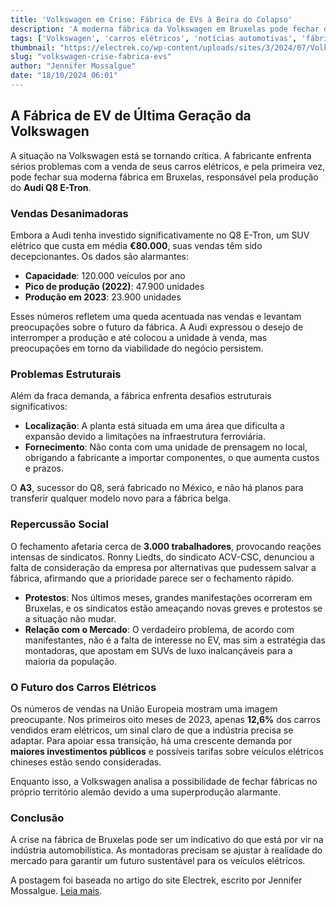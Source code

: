 ```yaml
---
title: 'Volkswagen em Crise: Fábrica de EVs à Beira do Colapso'
description: 'A moderna fábrica da Volkswagen em Bruxelas pode fechar devido a vendas fracas do Q8 E-Tron.'
tags: ['Volkswagen', 'carros elétricos', 'notícias automotivas', 'fábrica']
thumbnail: "https://electrek.co/wp-content/uploads/sites/3/2024/07/Volkswagen-Audi-plant.jpeg?quality=82&strip=all&w=1400"
slug: "volkswagen-crise-fabrica-evs"
author: "Jennifer Mossalgue"
date: "18/10/2024 06:01"
---
```


## A Fábrica de EV de Última Geração da Volkswagen

A situação na Volkswagen está se tornando crítica. A fabricante enfrenta sérios problemas com a venda de seus carros elétricos, e pela primeira vez, pode fechar sua moderna fábrica em Bruxelas, responsável pela produção do **Audi Q8 E-Tron**.

### Vendas Desanimadoras

Embora a Audi tenha investido significativamente no Q8 E-Tron, um SUV elétrico que custa em média **€80.000**, suas vendas têm sido decepcionantes. Os dados são alarmantes:

- **Capacidade**: 120.000 veículos por ano
- **Pico de produção (2022)**: 47.900 unidades
- **Produção em 2023**: 23.900 unidades

Esses números refletem uma queda acentuada nas vendas e levantam preocupações sobre o futuro da fábrica. A Audi expressou o desejo de interromper a produção e até colocou a unidade à venda, mas preocupações em torno da viabilidade do negócio persistem.

### Problemas Estruturais

Além da fraca demanda, a fábrica enfrenta desafios estruturais significativos:
- **Localização**: A planta está situada em uma área que dificulta a expansão devido a limitações na infraestrutura ferroviária.
- **Fornecimento**: Não conta com uma unidade de prensagem no local, obrigando a fabricante a importar componentes, o que aumenta custos e prazos.

O **A3**, sucessor do Q8, será fabricado no México, e não há planos para transferir qualquer modelo novo para a fábrica belga.

### Repercussão Social

O fechamento afetaria cerca de **3.000 trabalhadores**, provocando reações intensas de sindicatos. Ronny Liedts, do sindicato ACV-CSC, denunciou a falta de consideração da empresa por alternativas que pudessem salvar a fábrica, afirmando que a prioridade parece ser o fechamento rápido.

- **Protestos**: Nos últimos meses, grandes manifestações ocorreram em Bruxelas, e os sindicatos estão ameaçando novas greves e protestos se a situação não mudar.
- **Relação com o Mercado**: O verdadeiro problema, de acordo com manifestantes, não é a falta de interesse no EV, mas sim a estratégia das montadoras, que apostam em SUVs de luxo inalcançáveis para a maioria da população.

### O Futuro dos Carros Elétricos

Os números de vendas na União Europeia mostram uma imagem preocupante. Nos primeiros oito meses de 2023, apenas **12,6%** dos carros vendidos eram elétricos, um sinal claro de que a indústria precisa se adaptar. Para apoiar essa transição, há uma crescente demanda por **maiores investimentos públicos** e possíveis tarifas sobre veículos elétricos chineses estão sendo consideradas.

Enquanto isso, a Volkswagen analisa a possibilidade de fechar fábricas no próprio território alemão devido a uma superprodução alarmante.

### Conclusão

A crise na fábrica de Bruxelas pode ser um indicativo do que está por vir na indústria automobilística. As montadoras precisam se ajustar à realidade do mercado para garantir um futuro sustentável para os veículos elétricos.

A postagem foi baseada no artigo do site Electrek, escrito por Jennifer Mossalgue. [Leia mais](https://electrek.co/2024/10/17/volkswagens-state-of-the-art-ev-plant-is-on-the-brink-of-collapse/).